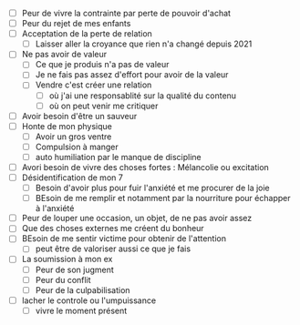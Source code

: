 - [ ] Peur de vivre la contrainte par perte de pouvoir d'achat
- [ ] Peur du rejet de mes enfants
- [ ] Acceptation de la perte de relation
	- [ ] Laisser aller la croyance que rien n'a changé depuis 2021
- [ ] Ne pas avoir de valeur
	- [ ] Ce que je produis n'a pas de valeur
	- [ ] Je ne fais pas assez d'effort pour avoir de la valeur
	- [ ] Vendre c'est créer une relation 
		- [ ] où j'ai une responsablité sur la qualité du contenu
		- [ ] où on peut venir me critiquer
- [ ] Avoir besoin d'être un sauveur
- [ ] Honte de mon physique
	- [ ] Avoir un gros ventre
	- [ ] Compulsion à manger
	- [ ] auto humiliation par le manque de discipline
- [ ] Avori besoin de vivre des choses fortes : Mélancolie ou excitation
- [ ] Désidentification de mon 7
	- [ ] Besoin d'avoir plus pour fuir l'anxiété et me procurer de la joie
	- [ ] BEsoin de me remplir et notamment par la nourriture pour échapper à l'anxiété
- [ ] Peur de louper une occasion, un objet, de ne pas avoir assez
- [ ] Que des choses externes me créent du bonheur
- [ ] BEsoin de me sentir victime pour obtenir de l'attention
	- [ ] peut être de valoriser aussi ce que je fais
- [ ] La soumission à mon ex
	- [ ] Peur de son jugment
	- [ ] Peur du conflit
	- [ ] Peur de la culpabilisation
- [ ] lacher le controle ou l'umpuissance
	- [ ] vivre le moment présent